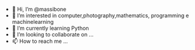 - 👋 Hi, I’m @massibone
- 👀 I’m interested in computer,photography,mathematics, programming e machinelearning
- 🌱 I’m currently learning Python
- 💞️ I’m looking to collaborate on ...
- 📫 How to reach me ...

<!---
massibone/massibone is a ✨ special ✨ repository because its `README.md` (this file) appears on your GitHub profile.
You can click the Preview link to take a look at your changes.
--->
